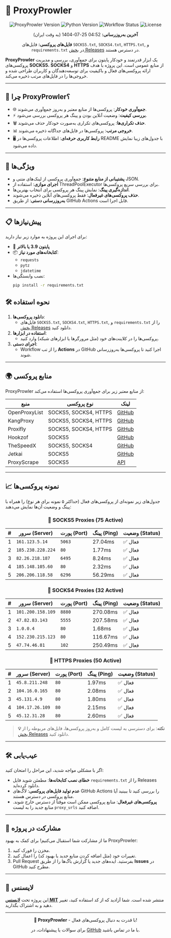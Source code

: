 # 🦁 ProxyProwler

<div align="center">
  <img src="https://img.shields.io/badge/ProxyProwler-v1.0-blueviolet?style=for-the-badge&logo=python" alt="ProxyProwler Version">
  <img src="https://img.shields.io/badge/Python-3.9%2B-blue?style=flat-square&logo=python" alt="Python Version">
  <img src="https://img.shields.io/github/workflow/status/Argh94/ProxyProwler/ProxyProwler?label=Workflow&style=flat-square" alt="Workflow Status">
  <img src="https://img.shields.io/github/license/Argh94/ProxyProwler?label=License&style=flat-square" alt="License">
</div>

<div align="center">
  <p><strong>آخرین به‌روزرسانی:</strong> 04:52 25-07-1404 (به وقت ایران)</p>
  <p><strong>فایل‌های پروکسی:</strong> فایل‌های <code>SOCKS5.txt</code>, <code>SOCKS4.txt</code>, <code>HTTPS.txt</code>, و <code>requirements.txt</code> در <a href="https://github.com/Argh94/ProxyProwler/releases">بخش Releases</a> در دسترس هستند.</p>
</div>

**ProxyProwler** یک ابزار قدرتمند و خودکار پایتون برای جمع‌آوری، بررسی و مدیریت پروکسی‌های **SOCKS5**، **SOCKS4** و **HTTPS** از منابع عمومی است. این پروژه با هدف ارائه پروکسی‌های فعال و باکیفیت برای توسعه‌دهندگان و کاربران طراحی شده و خروجی‌ها را در فایل‌های مرتب ذخیره می‌کند.

---

## 🎯 چرا ProxyProwler؟
- 🌐 **جمع‌آوری خودکار**: پروکسی‌ها از منابع معتبر و به‌روز جمع‌آوری می‌شوند.
- ⚡ **بررسی کیفیت**: وضعیت آنلاین بودن و پینگ هر پروکسی بررسی می‌شود.
- 🗑 **حذف تکراری‌ها**: پروکسی‌های تکراری به‌صورت خودکار حذف می‌شوند.
- 📊 **خروجی مرتب**: پروکسی‌ها در فایل‌های جداگانه ذخیره می‌شوند.
- 🖥 **رابط کاربری حرفه‌ای**: اطلاعات پروکسی‌ها در README با جدول‌های زیبا نمایش داده می‌شود.

---

## 🚀 ویژگی‌ها
- **پشتیبانی از منابع متنوع**: جمع‌آوری پروکسی از لینک‌های متنی و JSON.
- **اجرای موازی**: استفاده از ThreadPoolExecutor برای بررسی سریع پروکسی‌ها.
- **اندازه‌گیری پینگ**: نمایش پینگ هر پروکسی برای انتخاب بهترین‌ها.
- **حذف پروکسی‌های غیرفعال**: فقط پروکسی‌های آنلاین ذخیره می‌شوند.
- **به‌روزرسانی دستی**: از طریق GitHub Actions قابل اجرا است.

---

## 📋 پیش‌نیازها
برای اجرای این پروژه به موارد زیر نیاز دارید:
- 🐍 **پایتون 3.9 یا بالاتر**
- 📦 **کتابخانه‌های مورد نیاز**:
  - `requests`
  - `pytz`
  - `jdatetime`
- نصب وابستگی‌ها:
  ```bash
  pip install -r requirements.txt

## 🛠 نحوه استفاده
1. **دانلود پروکسی‌ها**:
   - فایل‌های <code>SOCKS5.txt</code>, <code>SOCKS4.txt</code>, <code>HTTPS.txt</code>, و <code>requirements.txt</code> را از <a href="https://github.com/model7855/ProxyProwler/releases">بخش Releases</a> دانلود کنید.
2. **استفاده در ابزارها**:
   - پروکسی‌ها را در کلاینت‌های خود (مثل مرورگرها یا ابزارهای شبکه) وارد کنید.
3. **اجرای دستی**:
   - Workflow را از تب <strong>Actions</strong> در GitHub اجرا کنید تا پروکسی‌ها به‌روزرسانی شوند.

---

## 🌍 منابع پروکسی
ProxyProwler از منابع معتبر زیر برای جمع‌آوری پروکسی‌ها استفاده می‌کند:

<div align="center">

| منبع | نوع پروکسی | لینک |
|------|-------------|------|
| OpenProxyList | SOCKS5, SOCKS4, HTTPS | [GitHub](https://github.com/roosterkid/openproxylist) |
| KangProxy | SOCKS5, SOCKS4, HTTPS | [GitHub](https://github.com/officialputuid/KangProxy) |
| Proxifly | SOCKS5, SOCKS4, HTTPS | [GitHub](https://github.com/proxifly/free-proxy-list) |
| Hookzof | SOCKS5 | [GitHub](https://github.com/hookzof/socks5_list) |
| TheSpeedX | SOCKS5, SOCKS4 | [GitHub](https://github.com/TheSpeedX/SOCKS-List) |
| Jetkai | SOCKS5 | [GitHub](https://github.com/jetkai/proxy-list) |
| ProxyScrape | SOCKS5 | [API](https://api.proxyscrape.com) |

</div>

---

## 📈 نمونه پروکسی‌ها
جدول‌های زیر نمونه‌ای از پروکسی‌های فعال (حداکثر ۵ نمونه برای هر نوع) را همراه با پینگ و وضعیت آن‌ها نمایش می‌دهند:


<div align="center">

### 🔗 SOCKS5 Proxies (75 Active)

| # | سرور (Server) | پورت (Port) | پینگ (Ping) | وضعیت (Status) |
|---|---------------|-------------|-------------|----------------|
| 1 | `161.123.5.14` | `5063` | 27.04ms | ✅ فعال |
| 2 | `185.238.228.224` | `80` | 1.77ms | ✅ فعال |
| 3 | `82.26.218.187` | `6495` | 8.24ms | ✅ فعال |
| 4 | `185.148.105.60` | `80` | 2.32ms | ✅ فعال |
| 5 | `206.206.118.58` | `6296` | 56.29ms | ✅ فعال |

</div>

<div align="center">

### 🔗 SOCKS4 Proxies (32 Active)

| # | سرور (Server) | پورت (Port) | پینگ (Ping) | وضعیت (Status) |
|---|---------------|-------------|-------------|----------------|
| 1 | `101.200.158.109` | `8880` | 270.08ms | ✅ فعال |
| 2 | `47.82.83.143` | `5555` | 207.58ms | ✅ فعال |
| 3 | `1.0.0.4` | `80` | 1.68ms | ✅ فعال |
| 4 | `152.230.215.123` | `80` | 116.67ms | ✅ فعال |
| 5 | `47.74.46.81` | `102` | 250.49ms | ✅ فعال |

</div>

<div align="center">

### 🔗 HTTPS Proxies (50 Active)

| # | سرور (Server) | پورت (Port) | پینگ (Ping) | وضعیت (Status) |
|---|---------------|-------------|-------------|----------------|
| 1 | `45.8.211.248` | `80` | 1.97ms | ✅ فعال |
| 2 | `104.16.0.165` | `80` | 2.08ms | ✅ فعال |
| 3 | `45.131.4.9` | `80` | 1.80ms | ✅ فعال |
| 4 | `104.17.26.109` | `80` | 2.15ms | ✅ فعال |
| 5 | `45.12.31.28` | `80` | 2.60ms | ✅ فعال |

</div>


> **💡 نکته**: برای دسترسی به لیست کامل و به‌روز پروکسی‌ها، فایل‌های مربوطه را از <a href="https://github.com/Argh94/ProxyProwler/releases">بخش Releases</a> دانلود کنید.

---

## 🛠 عیب‌یابی
اگر با مشکلی مواجه شدید، این مراحل را امتحان کنید:
- **خطای نصب کتابخانه‌ها**: مطمئن شوید فایل `requirements.txt` را از Releases دانلود کرده‌اید.
- **عدم تولید فایل‌های پروکسی**: لاگ‌های GitHub Actions را بررسی کنید تا ببینید آیا منابع پروکسی در دسترس هستند.
- **پروکسی‌های غیرفعال**: منابع پروکسی ممکن است موقتاً از دسترس خارج شوند. منابع جدید را به لیست `proxy_urls` اضافه کنید.

---

## 🤝 مشارکت در پروژه
ما از مشارکت شما استقبال می‌کنیم! برای کمک به بهبود ProxyProwler:
1. مخزن را فورک کنید.
2. تغییرات خود (مثل اضافه کردن منابع جدید یا بهبود کد) را اعمال کنید.
3. Pull Request بفرستید.
ایده‌های جدید یا گزارش باگ‌ها را از طریق **Issues** در GitHub مطرح کنید.

---

## 📜 لایسنس
این پروژه تحت **[لایسنس MIT](https://github.com/Argh94/ProxyProwler/blob/main/Files/LISENSE)** منتشر شده است. شما آزادید که از کد استفاده کنید، تغییر دهید و به اشتراک بگذارید.

---

<div align="center">
  <p><strong>🚀 ProxyProwler</strong> - با قدرت به دنبال پروکسی‌های فعال!</p>
  <p>برای سوالات یا پیشنهادات، در <a href="https://github.com/Argh94/ProxyProwler/issues">GitHub</a> با ما در تماس باشید.</p>
</div>
